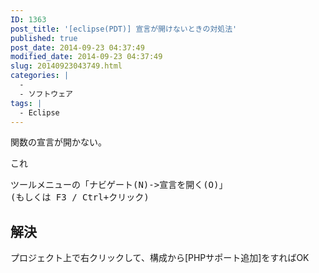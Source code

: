 ```yaml
---
ID: 1363
post_title: '[eclipse(PDT)] 宣言が開けないときの対処法'
published: true
post_date: 2014-09-23 04:37:49
modified_date: 2014-09-23 04:37:49
slug: 20140923043749.html
categories: |
  -
  - ソフトウェア
tags: |
  - Eclipse
---
```

関数の宣言が開かない。

これ
<pre>ツールメニューの「ナビゲート(N)->宣言を開く(O)」
(もしくは F3 / Ctrl+クリック)</pre>
<!--more-->
<h2>解決</h2>
プロジェクト上で右クリックして、構成から[PHPサポート追加]をすればOK